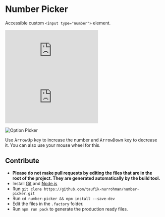 Number Picker
=============

Accessible custom `<input type="number">` element.

![index.js](https://img.shields.io/github/size/taufik-nurrohman/number-picker/index.js?branch=main&color=%23f1e05a&label=index.js&labelColor=%231f2328&style=flat-square)
![index.min.js](https://img.shields.io/github/size/taufik-nurrohman/number-picker/index.min.js?branch=main&color=%23f1e05a&label=index.min.js&labelColor=%231f2328&style=flat-square)

<picture>
  <source media="(prefers-color-scheme: dark)" srcset="https://github.com/user-attachments/assets/892942af-77fd-4678-93c9-402862bb2571">
  <source media="(prefers-color-scheme: light)" srcset="https://github.com/user-attachments/assets/503ff380-fe53-4188-aeee-0006af534d60">
  <img alt="Option Picker" src="https://github.com/user-attachments/assets/503ff380-fe53-4188-aeee-0006af534d60">
</picture>

Use <kbd>ArrowUp</kbd> key to increase the number and <kbd>ArrowDown</kbd> key to decrease it. You can also use your mouse wheel for this.

Contribute
----------

 - **Please do not make pull requests by editing the files that are in the root of the project. They are generated
   automatically by the build tool.**
 - Install [Git](https://en.wikipedia.org/wiki/Git) and [Node.js](https://en.wikipedia.org/wiki/Node.js)
 - Run `git clone https://github.com/taufik-nurrohman/number-picker.git`
 - Run `cd number-picker && npm install --save-dev`
 - Edit the files in the `.factory` folder.
 - Run `npm run pack` to generate the production ready files.